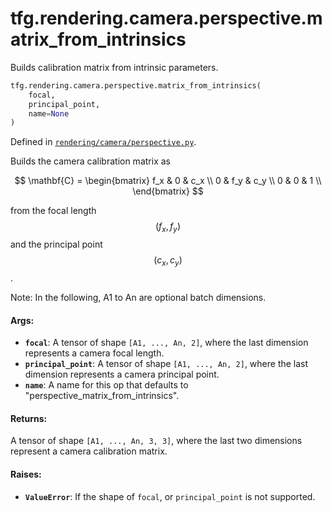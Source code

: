 <div itemscope itemtype="http://developers.google.com/ReferenceObject">
<meta itemprop="name" content="tfg.rendering.camera.perspective.matrix_from_intrinsics" />
<meta itemprop="path" content="Stable" />
</div>

# tfg.rendering.camera.perspective.matrix_from_intrinsics

Builds calibration matrix from intrinsic parameters.

``` python
tfg.rendering.camera.perspective.matrix_from_intrinsics(
    focal,
    principal_point,
    name=None
)
```



Defined in [`rendering/camera/perspective.py`](https://github.com/tensorflow/graphics/blob/master/tensorflow_graphics/rendering/camera/perspective.py).

<!-- Placeholder for "Used in" -->

Builds the camera calibration matrix as

$$
\mathbf{C} =
\begin{bmatrix}
f_x & 0 & c_x \\
0  & f_y & c_y \\
0  & 0  & 1 \\
\end{bmatrix}
$$

from the focal length $$(f_x, f_y)$$ and the principal point $$(c_x, c_y)$$.

Note:
  In the following, A1 to An are optional batch dimensions.

#### Args:

* <b>`focal`</b>: A tensor of shape `[A1, ..., An, 2]`, where the last dimension
    represents a camera focal length.
* <b>`principal_point`</b>: A tensor of shape `[A1, ..., An, 2]`, where the last
    dimension represents a camera principal point.
* <b>`name`</b>: A name for this op that defaults to
    "perspective_matrix_from_intrinsics".


#### Returns:

A tensor of shape `[A1, ..., An, 3, 3]`, where the last two dimensions
represent a camera calibration matrix.


#### Raises:

* <b>`ValueError`</b>: If the shape of `focal`, or `principal_point` is not
  supported.